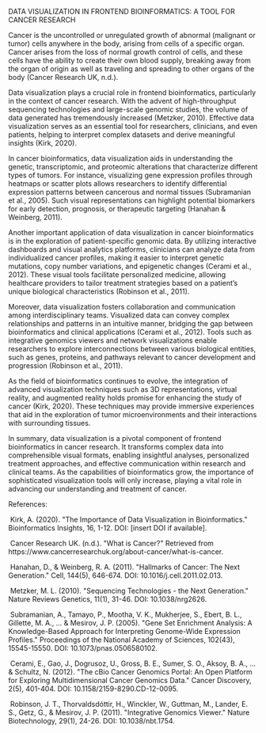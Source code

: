 DATA VISUALIZATION IN FRONTEND BIOINFORMATICS: A TOOL FOR CANCER RESEARCH

Cancer is the uncontrolled or unregulated growth of abnormal (malignant or tumor) cells anywhere in the body, arising from cells of a specific organ. Cancer arises from the loss of normal growth control of cells, and these cells have the ability to create their own blood supply, breaking away from the organ of origin as well as traveling and spreading to other organs of the body (Cancer Research UK, n.d.).

Data visualization plays a crucial role in frontend bioinformatics, particularly in the context of cancer research. With the advent of high-throughput sequencing technologies and large-scale genomic studies, the volume of data generated has tremendously increased (Metzker, 2010). Effective data visualization serves as an essential tool for researchers, clinicians, and even patients, helping to interpret complex datasets and derive meaningful insights (Kirk, 2020).

In cancer bioinformatics, data visualization aids in understanding the genetic, transcriptomic, and proteomic alterations that characterize different types of tumors. For instance, visualizing gene expression profiles through heatmaps or scatter plots allows researchers to identify differential expression patterns between cancerous and normal tissues (Subramanian et al., 2005). Such visual representations can highlight potential biomarkers for early detection, prognosis, or therapeutic targeting (Hanahan & Weinberg, 2011).

Another important application of data visualization in cancer bioinformatics is in the exploration of patient-specific genomic data. By utilizing interactive dashboards and visual analytics platforms, clinicians can analyze data from individualized cancer profiles, making it easier to interpret genetic mutations, copy number variations, and epigenetic changes (Cerami et al., 2012). These visual tools facilitate personalized medicine, allowing healthcare providers to tailor treatment strategies based on a patient’s unique biological characteristics (Robinson et al., 2011).

Moreover, data visualization fosters collaboration and communication among interdisciplinary teams. Visualized data can convey complex relationships and patterns in an intuitive manner, bridging the gap between bioinformatics and clinical applications (Cerami et al., 2012). Tools such as integrative genomics viewers and network visualizations enable researchers to explore interconnections between various biological entities, such as genes, proteins, and pathways relevant to cancer development and progression (Robinson et al., 2011).

As the field of bioinformatics continues to evolve, the integration of advanced visualization techniques such as 3D representations, virtual reality, and augmented reality holds promise for enhancing the study of cancer (Kirk, 2020). These techniques may provide immersive experiences that aid in the exploration of tumor microenvironments and their interactions with surrounding tissues.

In summary, data visualization is a pivotal component of frontend bioinformatics in cancer research. It transforms complex data into comprehensible visual formats, enabling insightful analyses, personalized treatment approaches, and effective communication within research and clinical teams. As the capabilities of bioinformatics grow, the importance of sophisticated visualization tools will only increase, playing a vital role in advancing our understanding and treatment of cancer.

References:

 Kirk, A. (2020). "The Importance of Data Visualization in Bioinformatics." Bioinformatics Insights, 16, 1-12. DOI: \[insert DOI if available].

 Cancer Research UK. (n.d.). "What is Cancer?" Retrieved from https\://www\.cancerresearchuk.org/about-cancer/what-is-cancer.

 Hanahan, D., & Weinberg, R. A. (2011). "Hallmarks of Cancer: The Next Generation." Cell, 144(5), 646-674. DOI: 10.1016/j.cell.2011.02.013.

 Metzker, M. L. (2010). "Sequencing Technologies - the Next Generation." Nature Reviews Genetics, 11(1), 31-46. DOI: 10.1038/nrg2626.

 Subramanian, A., Tamayo, P., Mootha, V. K., Mukherjee, S., Ebert, B. L., Gillette, M. A., ... & Mesirov, J. P. (2005). "Gene Set Enrichment Analysis: A Knowledge-Based Approach for Interpreting Genome-Wide Expression Profiles." Proceedings of the National Academy of Sciences, 102(43), 15545-15550. DOI: 10.1073/pnas.0506580102.

 Cerami, E., Gao, J., Dogrusoz, U., Gross, B. E., Sumer, S. O., Aksoy, B. A., ... & Schultz, N. (2012). "The cBio Cancer Genomics Portal: An Open Platform for Exploring Multidimensional Cancer Genomics Data." Cancer Discovery, 2(5), 401-404. DOI: 10.1158/2159-8290.CD-12-0095.

 Robinson, J. T., Thorvaldsdóttir, H., Winckler, W., Guttman, M., Lander, E. S., Getz, G., & Mesirov, J. P. (2011). "Integrative Genomics Viewer." Nature Biotechnology, 29(1), 24-26. DOI: 10.1038/nbt.1754.
